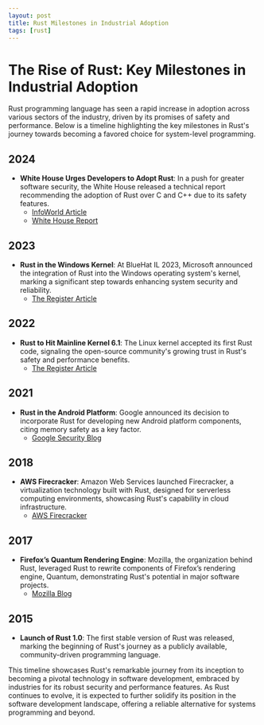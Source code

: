 ```yaml
---
layout: post
title: Rust Milestones in Industrial Adoption
tags: [rust]
---
```


# The Rise of Rust: Key Milestones in Industrial Adoption

Rust programming language has seen a rapid increase in adoption across various sectors of the industry, driven by its promises of safety and performance. Below is a timeline highlighting the key milestones in Rust's journey towards becoming a favored choice for system-level programming.

## 2024
- **White House Urges Developers to Adopt Rust**: In a push for greater software security, the White House released a technical report recommending the adoption of Rust over C and C++ due to its safety features.
  - [InfoWorld Article](https://www.infoworld.com/article/3713203/white-house-urges-developers-to-dump-c-and-c.html?source=post_page-----dfdca361ab7f--------------------------------)
  - [White House Report](https://www.whitehouse.gov/wp-content/uploads/2024/02/Final-ONCD-Technical-Report.pdf)

## 2023
- **Rust in the Windows Kernel**: At BlueHat IL 2023, Microsoft announced the integration of Rust into the Windows operating system's kernel, marking a significant step towards enhancing system security and reliability.
  - [The Register Article](https://www.theregister.com/2023/04/27/microsoft_windows_rust/)

## 2022
- **Rust to Hit Mainline Kernel 6.1**: The Linux kernel accepted its first Rust code, signaling the open-source community's growing trust in Rust's safety and performance benefits.
  - [The Register Article](https://www.theregister.com/2022/10/05/rust_kernel_pull_request_pulled/)

## 2021
- **Rust in the Android Platform**: Google announced its decision to incorporate Rust for developing new Android platform components, citing memory safety as a key factor.
  - [Google Security Blog](https://security.googleblog.com/2021/04/rust-in-android-platform.html)

## 2018
- **AWS Firecracker**: Amazon Web Services launched Firecracker, a virtualization technology built with Rust, designed for serverless computing environments, showcasing Rust's capability in cloud infrastructure.
  - [AWS Firecracker](https://firecracker-microvm.github.io/)

## 2017
- **Firefox’s Quantum Rendering Engine**: Mozilla, the organization behind Rust, leveraged Rust to rewrite components of Firefox’s rendering engine, Quantum, demonstrating Rust's potential in major software projects.
  - [Mozilla Blog](https://blog.mozilla.org/blog/2017/11/14/introducing-firefox-quantum/)

## 2015
- **Launch of Rust 1.0**: The first stable version of Rust was released, marking the beginning of Rust's journey as a publicly available, community-driven programming language.

This timeline showcases Rust's remarkable journey from its inception to becoming a pivotal technology in software development, embraced by industries for its robust security and performance features. As Rust continues to evolve, it is expected to further solidify its position in the software development landscape, offering a reliable alternative for systems programming and beyond.
